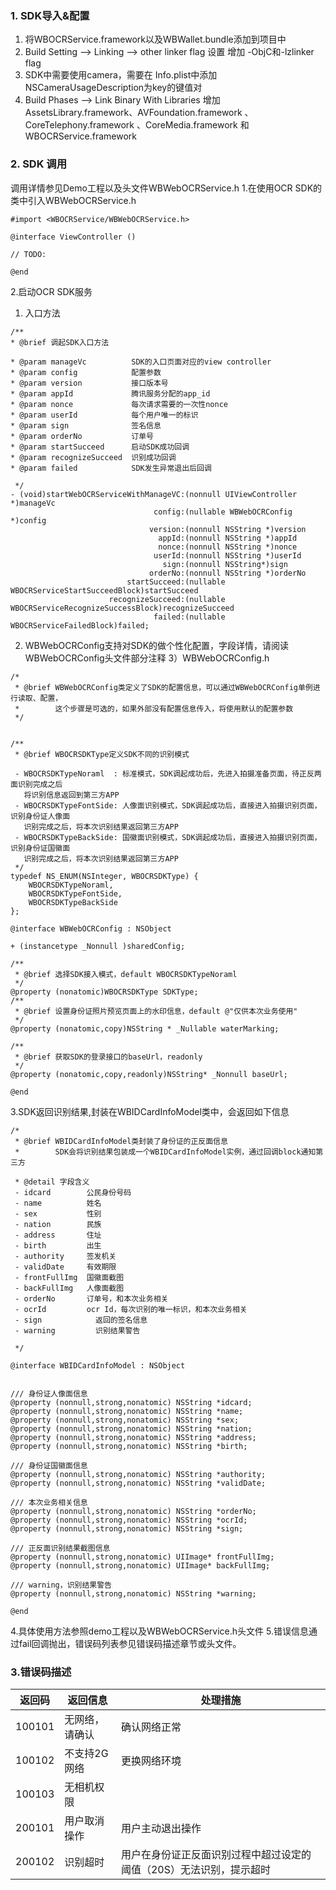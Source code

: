 ### 1. SDK导入&配置
1. 将WBOCRService.framework以及WBWallet.bundle添加到项目中
2. Build Setting --> Linking --> other linker flag 设置 增加 -ObjC和-lzlinker flag
3. SDK中需要使用camera，需要在 Info.plist中添加 NSCameraUsageDescription为key的键值对
4. Build Phases --> Link Binary With Libraries 增加 AssetsLibrary.framework、AVFoundation.framework 、CoreTelephony.framework 、CoreMedia.framework 和 WBOCRService.framework

### 2. SDK 调用
调用详情参见Demo工程以及头文件WBWebOCRService.h
1.在使用OCR SDK的类中引入WBWebOCRService.h
```
#import <WBOCRService/WBWebOCRService.h>
 
@interface ViewController ()
 
// TODO:
 
@end
```

2.启动OCR SDK服务
1) 入口方法
```
/**
* @brief 调起SDK入口方法

* @param manageVc          SDK的入口页面对应的view controller
* @param config            配置参数
* @param version           接口版本号
* @param appId             腾讯服务分配的app_id
* @param nonce             每次请求需要的一次性nonce
* @param userId            每个用户唯一的标识
* @param sign              签名信息
* @param orderNo           订单号
* @param startSucceed      启动SDK成功回调
* @param recognizeSucceed  识别成功回调
* @param failed            SDK发生异常退出后回调
 
 */
- (void)startWebOCRServiceWithManageVC:(nonnull UIViewController *)manageVc
                                config:(nullable WBWebOCRConfig *)config
                               version:(nonnull NSString *)version
                                 appId:(nonnull NSString *)appId
                                 nonce:(nonnull NSString *)nonce
                                userId:(nonnull NSString *)userId
                                  sign:(nonnull NSString*)sign
                               orderNo:(nonnull NSString *)orderNo
                          startSucceed:(nullable WBOCRServiceStartSucceedBlock)startSucceed
                      recognizeSucceed:(nullable WBOCRServiceRecognizeSuccessBlock)recognizeSucceed
                                failed:(nullable WBOCRServiceFailedBlock)failed;
```
2) WBWebOCRConfig支持对SDK的做个性化配置，字段详情，请阅读WBWebOCRConfig头文件部分注释
3）WBWebOCRConfig.h
```
/*
 * @brief WBWebOCRConfig类定义了SDK的配置信息，可以通过WBWebOCRConfig单例进行读取、配置，
 *        这个步骤是可选的，如果外部没有配置信息传入，将使用默认的配置参数
 */


/**
 * @brief WBOCRSDKType定义SDK不同的识别模式
 
 - WBOCRSDKTypeNoraml  : 标准模式，SDK调起成功后，先进入拍摄准备页面，待正反两面识别完成之后
   将识别信息返回到第三方APP
 - WBOCRSDKTypeFontSide: 人像面识别模式，SDK调起成功后，直接进入拍摄识别页面，识别身份证人像面
   识别完成之后，将本次识别结果返回第三方APP
 - WBOCRSDKTypeBackSide: 国徽面识别模式，SDK调起成功后，直接进入拍摄识别页面，识别身份证国徽面
   识别完成之后，将本次识别结果返回第三方APP
 */
typedef NS_ENUM(NSInteger, WBOCRSDKType) {
    WBOCRSDKTypeNoraml,
    WBOCRSDKTypeFontSide,
    WBOCRSDKTypeBackSide
};

@interface WBWebOCRConfig : NSObject

+ (instancetype _Nonnull )sharedConfig;

/**
 * @brief 选择SDK接入模式，default WBOCRSDKTypeNoraml
 */
@property (nonatomic)WBOCRSDKType SDKType;
/**
 * @brief 设置身份证照片预览页面上的水印信息，default @"仅供本次业务使用"
 */
@property (nonatomic,copy)NSString * _Nullable waterMarking;

/**
 * @brief 获取SDK的登录接口的baseUrl，readonly
 */
@property (nonatomic,copy,readonly)NSString* _Nonnull baseUrl;

@end
```

3.SDK返回识别结果,封装在WBIDCardInfoModel类中，会返回如下信息
```
/*
 * @brief WBIDCardInfoModel类封装了身份证的正反面信息
 *        SDK会将识别结果包装成一个WBIDCardInfoModel实例，通过回调block通知第三方
 
 * @detail 字段含义
 - idcard        公民身份号码
 - name          姓名
 - sex           性别
 - nation        民族
 - address       住址
 - birth         出生
 - authority     签发机关
 - validDate     有效期限
 - frontFullImg  国徽面截图
 - backFullImg   人像面截图
 - orderNo       订单号，和本次业务相关
 - ocrId         ocr Id，每次识别的唯一标识，和本次业务相关
 - sign	           返回的签名信息
 - warning         识别结果警告
 
 */

@interface WBIDCardInfoModel : NSObject


/// 身份证人像面信息
@property (nonnull,strong,nonatomic) NSString *idcard;
@property (nonnull,strong,nonatomic) NSString *name;
@property (nonnull,strong,nonatomic) NSString *sex;
@property (nonnull,strong,nonatomic) NSString *nation;
@property (nonnull,strong,nonatomic) NSString *address;
@property (nonnull,strong,nonatomic) NSString *birth;

/// 身份证国徽面信息
@property (nonnull,strong,nonatomic) NSString *authority;
@property (nonnull,strong,nonatomic) NSString *validDate;

/// 本次业务相关信息
@property (nonnull,strong,nonatomic) NSString *orderNo;
@property (nonnull,strong,nonatomic) NSString *ocrId;
@property (nonnull,strong,nonatomic) NSString *sign;

/// 正反面识别结果截图信息
@property (nonnull,strong,nonatomic) UIImage* frontFullImg;
@property (nonnull,strong,nonatomic) UIImage* backFullImg;

/// warning，识别结果警告
@property (nonnull,strong,nonatomic) NSString *warning;

@end
```

4.具体使用方法参照demo工程以及WBWebOCRService.h头文件
5.错误信息通过fail回调抛出，错误码列表参见错误码描述章节或头文件。

### 3.错误码描述

| 返回码 | 返回信息 | 处理措施 |
|---------|---------|---------|
| 100101 | 无网络，请确认 | 确认网络正常 |
| 100102 | 不支持2G网络 | 更换网络环境 |
| 100103 | 无相机权限 |  |
| 200101| 用户取消操作 | 用户主动退出操作 |
| 200102 | 识别超时 |用户在身份证正反面识别过程中超过设定的阈值（20S）无法识别，提示超时 |
